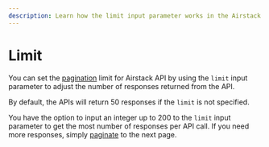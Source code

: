 ```yaml
---
description: Learn how the limit input parameter works in the Airstack APIs.
---
```


# Limit

You can set the [pagination](pagination-in-airstack-sdk.md) limit for Airstack API by using the `limit` input parameter to adjust the number of responses returned from the API.

By default, the APIs will return 50 responses if the `limit` is not specified.

You have the option to input an integer up to 200 to the `limit` input parameter to get the most number of responses per API call. If you need more responses, simply [paginate](pagination-in-airstack-sdk.md) to the next page.

